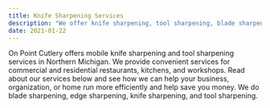 ```yaml
---
title: Knife Sharpening Services
description: "We offer knife sharpening, tool sharpening, blade sharpening, edge sharpening in Traverse City, Michigan and surrounding area."
date: 2021-01-22
---
```

On Point Cutlery offers mobile knife sharpening and tool sharpening services in Northern Michigan.  We provide convenient services for commercial and residential restaurants, kitchens, and workshops. Read about our services below and see how we can help your business, organization, or home run more efficiently and help save you money.  We do blade sharpening, edge sharpening, knife sharpening, and tool sharpening.